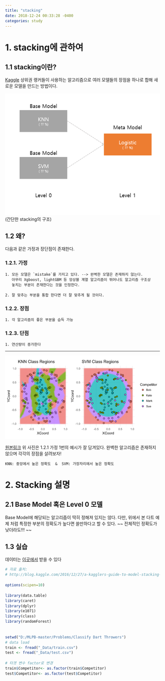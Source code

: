 ```yaml
---
title: "stacking"
date: 2018-12-24 00:33:28 -0400
categories: study
---
```


# 1. stacking에 관하여

## 1.1 stacking이란?
[Kaggle][kaggle-home] 상위권 랭커들이 사용하는 알고리즘으로 여러 모델들의 장점을 하나로 합해 새로운 모델을 만드는 방법이다.

<img src="/resources/staking_structure.PNG" width="650">
    (간단한 stacking의 구조)


## 1.2 왜?
  다음과 같은 가정과 장단점이 존재한다.

### 1.2.1. 가정 

    1. 모든 모델은 `mistake`를 가지고 있다. --> 완벽한 모델은 존재하지 않는다.
       아무리 Xgboost, lightGBM 등 앙상블 계열 알고리즘이 뛰어나도 알고리즘 구조상 
       놓치는 부분이 존재한다는 것을 인정한다.
       
    2. 잘 맞추는 부분을 통합 한다면 더 잘 맞추게 될 것이다.

### 1.2.2. 장점
    1. 각 알고리즘의 좋은 부분을 습득 가능
    
### 1.2.3. 단점
    1. 연산량이 증가한다

***
<img src="/resources/staking_dart.PNG" width="600">

 [원본링크][interview] 위 사진은 1.2.1 가정 1번의 예시가 잘 담겨있다.
  완벽한 알고리즘은 존재하지 않으며 각각의 장점을 살려보자!

`KNN: 중앙에서 높은 정확도  &  SVM: 가장자리에서 높은 정확도`


# 2. Stacking 설명

## 2.1 Base Model 혹은 Level 0 모델

Base Model에 해당되는 알고리즘이 딱히 정해져 있지는 않다. 
다만, 위에서 본 다트 예제 처럼 특정한 부분의 정확도가 높다면 쓸만하다고 할 수 있다.
~~ 전체적인 정확도가 낮더라도!!! ~~


## 1.3 실습

데이터는 [이곳에서][MLPB] 받을 수 있다


```R
# 자료 출처:
# http://blog.kaggle.com/2016/12/27/a-kagglers-guide-to-model-stacking-in-practice/

options(scipen=10)

library(data.table)
library(caret)
library(dplyr)
library(e1071)
library(class)
library(randomForest)


setwd("D:/MLPB-master/Problems/Classify Dart Throwers")
# data load
train <- fread("_Data/train.csv")
test <- fread("_Data/test.csv")

# 타겟 변수 factor로 변경
train$Competitor<- as.factor(train$Competitor)
test$Competitor<- as.factor(test$Competitor)
```








[kaggle-home]: https://www.kaggle.com/
[interview]: http://blog.kaggle.com/2016/12/27/a-kagglers-guide-to-model-stacking-in-practice/
[MLPB]: https://github.com/ben519/MLPB

